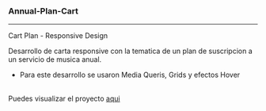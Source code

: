 ### Annual-Plan-Cart
<hr>
Cart Plan - Responsive Design

Desarrollo de carta responsive con la tematica de un plan de suscripcion a un servicio de musica anual.

- Para este desarrollo se usaron Media Queris, Grids y efectos Hover
<br>
Puedes visualizar el proyecto <a href="https://crooks2k.github.io/Annual-Plan-Cart/">aqui</a>
